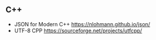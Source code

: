 ## C++
* JSON for Modern C++ https://nlohmann.github.io/json/
* UTF-8 CPP https://sourceforge.net/projects/utfcpp/
